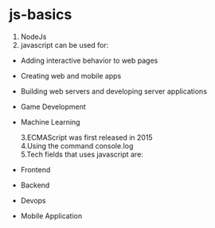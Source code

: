 # js-basics

1. NodeJs
2. javascript can be used for:

- Adding interactive behavior to web pages
- Creating web and mobile apps
- Building web servers and developing server applications
- Game Development
- Machine Learning

  3.ECMAScript was first released in 2015  
  4.Using the command console.log  
  5.Tech fields that uses javascript are:

- Frontend
- Backend
- Devops
- Mobile Application
